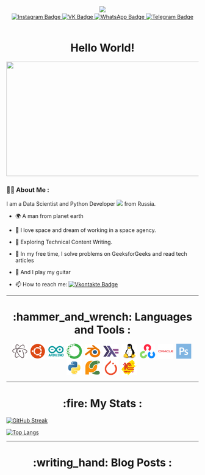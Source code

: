 
<div id="header" align="center">
  <img src="https://media.giphy.com/media/M9gbBd9nbDrOTu1Mqx/giphy.gif" width="300"/>
</div>

<div id="badges" align="center">
  
  <a href="https://instagram.com/daimon_assist_robosphere?igshid=YmMyMTA2M2Y=">
    <img src="https://img.shields.io/badge/Instagram-red?style=for-the-badge&logo=instagram&logoColor=white" alt="Instagram Badge"/>
  </a>
  <a href="https://vk.com/id263778912">
    <img src="https://img.shields.io/badge/VKontakte-blue?style=for-the-badge&logo=vk&logoColor=white" alt="VK Badge"/>
  </a>
  <a href="https://wa.me/<79146123168>">
    <img src="https://img.shields.io/badge/WhatsApp-green?style=for-the-badge&logo=whatsapp&logoColor=white" alt="WhatsApp Badge"/>
  </a>
  <a href="https://tlgg.ru/nebushadnezzarr">
    <img src="https://img.shields.io/badge/Telegram-blue?style=for-the-badge&logo=telegram&logoColor=white" alt="Telegram Badge"/>
  </a>
  
</div>
<div id="badges" align="center">
<img src="https://komarev.com/ghpvc/?username=your-github-username&style=flat-square&color=blue" alt=""/>
</div>

<div id="badges" align="center">
<h1>
  Hello World!
</h1>
</div>



<div align="center">
  <img src="https://media.giphy.com/media/dWesBcTLavkZuG35MI/giphy.gif" width="600" height="300"/>
</div>

### :man_technologist: About Me :
I am a Data Scientist and Python Developer <img src="https://media.giphy.com/media/chu9apIdbJ2F32QBxZ/giphy.gif" width="30"> from Russia.

- 🌍 A man from planet earth

- :rocket: I love space and dream of working in a space agency.

- :seedling: Exploring Technical Content Writing.

- :book: In my free time, I solve problems on GeeksforGeeks and read tech articles

- :guitar: And I play my guitar

- :mailbox: How to reach me: [![Vkontakte Badge](https://img.shields.io/badge/-Vkontakte-blue?style=flat&logo=Vkontakte&logoColor=white)](https://vk.com/id263778912)
---
<div id="badges" align="center">
<h1>
   :hammer_and_wrench: Languages and Tools :
</h1>
</div>

<div align="center">
  <img src="https://github.com/devicons/devicon/blob/master/icons/atom/atom-original.svg" title="Atom" alt="Atom" width="40" height="40"/>&nbsp;
  <img src="https://github.com/devicons/devicon/blob/master/icons/ubuntu/ubuntu-plain.svg" title="ubuntu" alt="ubuntu" width="40" height="40"/>&nbsp;
  <img src="https://github.com/devicons/devicon/blob/master/icons/arduino/arduino-original-wordmark.svg" title="arduino" alt="arduino" width="40" height="40"/>&nbsp;
  <img src="https://github.com/devicons/devicon/blob/master/icons/anaconda/anaconda-original.svg" title="anaconda" alt="anaconda" width="40" height="40"/>&nbsp;
  <img src="https://github.com/devicons/devicon/blob/master/icons/blender/blender-original.svg" title="blender" alt="blender" width="40" height="40"/>&nbsp;
  <img src="https://github.com/devicons/devicon/blob/master/icons/haskell/haskell-original.svg" title="haskell" alt="haskell" width="40" height="40"/>&nbsp;
  <img src="https://github.com/devicons/devicon/blob/master/icons/linux/linux-original.svg"  title="linux" alt="linux" width="40" height="40"/>&nbsp;
  <img src="https://github.com/devicons/devicon/blob/master/icons/opencv/opencv-original.svg" title="opencv" alt="opencv" width="40" height="40"/>&nbsp;
  <img src="https://github.com/devicons/devicon/blob/master/icons/oracle/oracle-original.svg" title="oracle" alt="oracle" width="40" height="40"/>&nbsp;
  <img src="https://github.com/devicons/devicon/blob/master/icons/photoshop/photoshop-plain.svg" title="photoshop" alt="photoshop" width="40" height="40"/>&nbsp;
  <img src="https://github.com/devicons/devicon/blob/master/icons/python/python-original.svg" title="python"  alt="python" width="40" height="40"/>&nbsp;
  <img src="https://github.com/devicons/devicon/blob/master/icons/pycharm/pycharm-original.svg" title="pycharm"  alt="pycharm" width="40" height="40"/>&nbsp;
  <img src="https://github.com/devicons/devicon/blob/master/icons/pytorch/pytorch-original.svg" title="pytorch" alt="pytorch" width="40" height="40"/>&nbsp;
  <img src="https://github.com/Ruslan-Mironov/1s-logo-svg-test/blob/main/e84e6c499d34994110fdfff634410f07.png" title="pytorch" alt="pytorch" width="40" height="40"/>&nbsp;
</div>

---
<div id="badges" align="center">
<h1>
   :fire: My Stats :
</h1>
</div>

[![GitHub Streak](http://github-readme-streak-stats.herokuapp.com?user=Ruslan-Mironov&theme=dark&background=000000)](https://git.io/streak-stats)

[![Top Langs](https://github-readme-stats.vercel.app/api/top-langs/?username=Ruslan-Mironov&layout=compact&theme=vision-friendly-dark)](https://github.com/anuraghazra/github-readme-stats)

---
<div id="badges" align="center">
<h1>
   :writing_hand: Blog Posts :
</h1>
</div>

<!-- BLOG-POST-LIST:START -->

<!-- BLOG-POST-LIST:END -->

